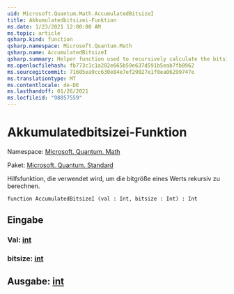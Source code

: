 ```yaml
---
uid: Microsoft.Quantum.Math.AccumulatedBitsizeI
title: Akkumulatedbitsizei-Funktion
ms.date: 1/23/2021 12:00:00 AM
ms.topic: article
qsharp.kind: function
qsharp.namespace: Microsoft.Quantum.Math
qsharp.name: AccumulatedBitsizeI
qsharp.summary: Helper function used to recursively calculate the bitsize of a value.
ms.openlocfilehash: fb773c1c1a282e665b59e637d591b5eab7fb8962
ms.sourcegitcommit: 71605ea9cc630e84e7ef29027e1f0ea06299747e
ms.translationtype: MT
ms.contentlocale: de-DE
ms.lasthandoff: 01/26/2021
ms.locfileid: "98857559"
---
```

# <a name="accumulatedbitsizei-function"></a>Akkumulatedbitsizei-Funktion

Namespace: [Microsoft. Quantum. Math](xref:Microsoft.Quantum.Math)

Paket: [Microsoft. Quantum. Standard](https://nuget.org/packages/Microsoft.Quantum.Standard)


Hilfsfunktion, die verwendet wird, um die bitgröße eines Werts rekursiv zu berechnen.

```qsharp
function AccumulatedBitsizeI (val : Int, bitsize : Int) : Int
```


## <a name="input"></a>Eingabe

### <a name="val--int"></a>Val: [int](xref:microsoft.quantum.lang-ref.int)




### <a name="bitsize--int"></a>bitsize: [int](xref:microsoft.quantum.lang-ref.int)





## <a name="output--int"></a>Ausgabe: [int](xref:microsoft.quantum.lang-ref.int)

